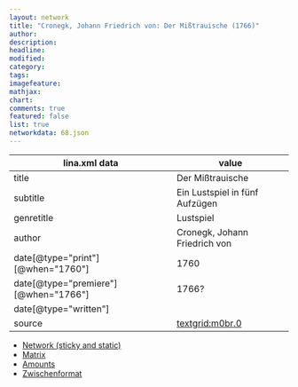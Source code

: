 ```yaml
---
layout: network
title: "Cronegk, Johann Friedrich von: Der Mißtrauische (1766)"
author:
description:
headline:
modified:
category:
tags:
imagefeature: 
mathjax: 
chart: 
comments: true
featured: false
list: true
networkdata: 68.json
---
```

lina.xml data  | value
------------- | -------------
title|Der Mißtrauische
subtitle|Ein Lustspiel in fünf Aufzügen
genretitle|Lustspiel
author|Cronegk, Johann Friedrich von
date[@type="print"][@when="1760"]|1760
date[@type="premiere"][@when="1766"]|1766?
date[@type="written"]|
source|[textgrid:m0br.0](https://textgridlab.org/1.0/tgcrud-public/rest/textgrid:m0br.0/data)



* [Network (sticky and static)](/linas/network68)
* [Matrix](/linas/matrix68)
* [Amounts](/linas/amount68)
* [Zwischenformat](/linas/lina68 )
